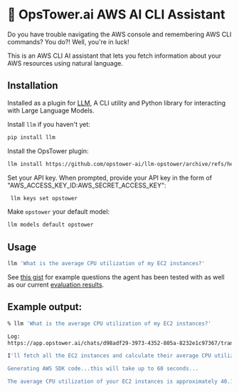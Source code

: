 # 🗼 OpsTower.ai AWS AI CLI Assistant

Do you have trouble navigating the AWS console and remembering AWS CLI commands? You do?! Well, you're in luck!

This is an AWS CLI AI assistant that lets you fetch information about your AWS resources using natural language.

## Installation

Installed as a plugin for [LLM](https://llm.datasette.io/), A CLI utility and Python library for interacting with Large Language Models.

Install `llm` if you haven't yet:

```bash
pip install llm
```

Install the OpsTower plugin:

```bash
llm install https://github.com/opstower-ai/llm-opstower/archive/refs/heads/main.zip
```

Set your API key. When prompted, provide your API key in the form of "AWS_ACCESS_KEY_ID:AWS_SECRET_ACCESS_KEY":

```bash
 llm keys set opstower
```

Make `opstower` your default model:

```bash
llm models default opstower
```

## Usage

```bash
llm 'What is the average CPU utilization of my EC2 instances?'
```

See [this gist](https://gist.github.com/itsderek23/300fb4184c10895f82a9b9eb62fabd60) for example questions the agent has been tested with as well as our current [evaluation results](https://www.opstower.ai/2023-evaluating-ai-agents/).

## Example output:

```bash
% llm 'What is the average CPU utilization of my EC2 instances?'

Log:
https://app.opstower.ai/chats/d98adf29-3973-4352-805a-8232e1c97367/transcript

I'll fetch all the EC2 instances and calculate their average CPU utilization.

Generating AWS SDK code...this will take up to 60 seconds...

The average CPU utilization of your EC2 instances is approximately 40.12%.
```


